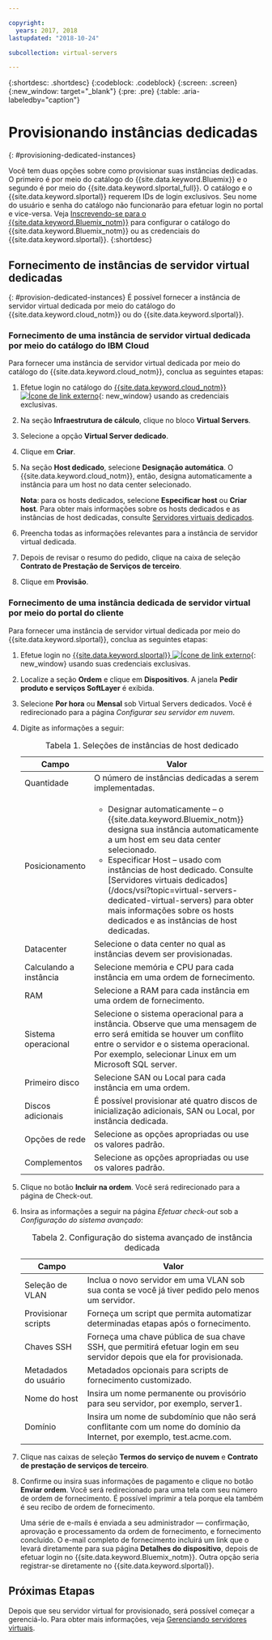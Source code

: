 ```yaml
---

copyright:
  years: 2017, 2018
lastupdated: "2018-10-24"

subcollection: virtual-servers

---
```


{:shortdesc: .shortdesc}
{:codeblock: .codeblock}
{:screen: .screen}
{:new_window: target="_blank"}
{:pre: .pre}
{:table: .aria-labeledby="caption"}


# Provisionando instâncias dedicadas
{: #provisioning-dedicated-instances}

Você tem duas opções sobre como provisionar suas instâncias dedicadas. O primeiro é por meio do catálogo do {{site.data.keyword.Bluemix}} e o segundo é por meio do {{site.data.keyword.slportal_full}}. O catálogo e o {{site.data.keyword.slportal}} requerem IDs de login exclusivos. Seu nome do usuário e senha do catálogo não funcionarão para efetuar login no portal e vice-versa. Veja [Inscrevendo-se para o {{site.data.keyword.Bluemix_notm}}](/docs/account?topic=account-signup#signup) para configurar o catálogo do {{site.data.keyword.Bluemix_notm}} ou as credenciais do {{site.data.keyword.slportal}}.
{:shortdesc}

## Fornecimento de instâncias de servidor virtual dedicadas
{: #provision-dedicated-instances}
É possível fornecer a instância de servidor virtual dedicada por meio do catálogo do {{site.data.keyword.cloud_notm}} ou do {{site.data.keyword.slportal}}.

### Fornecimento de uma instância de servidor virtual dedicada por meio do catálogo do IBM Cloud
Para fornecer uma instância de servidor virtual dedicada por meio do catálogo do
{{site.data.keyword.cloud_notm}}, conclua as seguintes etapas:

  1. Efetue login no catálogo do [{{site.data.keyword.cloud_notm}}![Ícone de link externo](../icons/launch-glyph.svg "Ícone de link externo")](https://console.bluemix.net/catalog/){: new_window} usando as credenciais exclusivas.
  2. Na seção **Infraestrutura de cálculo**, clique no bloco **Virtual Servers**.
  3. Selecione a opção **Virtual Server dedicado**.
  4. Clique em **Criar**.
  5. Na seção **Host dedicado**, selecione **Designação automática**. O {{site.data.keyword.cloud_notm}}, então, designa automaticamente a instância para um host no data center selecionado.

     **Nota**: para os hosts dedicados, selecione **Especificar host** ou **Criar host**. Para obter mais informações sobre os hosts dedicados e as instâncias de host dedicadas, consulte [Servidores virtuais dedicados](/docs/vsi?topic=virtual-servers-dedicated-virtual-servers).

  5. Preencha todas as informações relevantes para a instância de servidor virtual dedicada.
  6. Depois de revisar o resumo do pedido, clique na caixa de seleção **Contrato de Prestação de Serviços de terceiro**.
  7. Clique em **Provisão**.

### Fornecimento de uma instância dedicada de servidor virtual por meio do portal do cliente
Para fornecer uma instância de servidor virtual dedicada por meio do {{site.data.keyword.slportal}}, conclua as seguintes etapas:

1. Efetue login no [{{site.data.keyword.slportal}} ![Ícone de link externo](../icons/launch-glyph.svg "Ícone de link externo")](https://control.softlayer.com/){: new_window} usando suas credenciais exclusivas.
2. Localize a seção **Ordem** e clique em **Dispositivos**. A janela **Pedir produto e serviços SoftLayer** é exibida.
3.  Selecione **Por hora** ou **Mensal** sob Virtual Servers dedicados. Você é redirecionado para a página *Configurar seu servidor em nuvem*.

4.	Digite as informações a seguir:

    <table>
    <CAPTION>Tabela 1. Seleções de instâncias de host dedicado</CAPTION>
    <THEAD>
    <TR>
    <th>Campo</th>
    <th>Valor</th>
    </TR>
    </THEAD>
    <TBODY>
    <tr>
    <td>Quantidade</td>
    <td>O número de instâncias dedicadas a serem implementadas.</td>
    </tr>
    <tr>
    <td>Posicionamento</td>
    <td>
    <ul>
    <li>Designar automaticamente – o {{site.data.keyword.Bluemix_notm}} designa sua instância automaticamente a um host em seu data center selecionado.</li>
    <li>Especificar Host – usado com instâncias de host dedicado. Consulte [Servidores virtuais dedicados](/docs/vsi?topic=virtual-servers-dedicated-virtual-servers) para obter mais informações sobre os hosts dedicados e as instâncias de host dedicadas.</li>
    </ul>
    </td>
    </tr>
    <tr>
    <td>Datacenter</td>
    <td>Selecione o data center no qual as instâncias devem ser provisionadas.</td>
    </tr>
    <tr>
    <td>Calculando a instância</td>
    <td> Selecione memória e CPU para cada instância em uma ordem de fornecimento.</td>
    </tr>
    <tr>
    <td>RAM</td>
    <td> Selecione a RAM para cada instância em uma ordem de fornecimento.</td>
    </tr>
    <tr>
    <td>Sistema operacional</td>
    <td>Selecione o sistema operacional para a instância. Observe que uma mensagem de erro será emitida se houver um conflito entre o servidor e o sistema operacional. Por exemplo, selecionar Linux em um Microsoft SQL server.</td>
    </tr>
    <tr>
    <td>Primeiro disco</td>
    <td>Selecione SAN ou Local para cada instância em uma ordem.</td>
    </tr>
    <tr>
    <td>Discos adicionais</td>
    <td>É possível provisionar até quatro discos de inicialização adicionais, SAN ou Local, por instância dedicada.</td>
    </tr>
    <td>Opções de rede</td>
    <td> Selecione as opções apropriadas ou use os valores padrão.</td>
    </tr>
    <tr>
    <td>Complementos</td>
    <td> Selecione as opções apropriadas ou use os valores padrão.</td>
    </tr>
    <tr>
    </TBODY>
    </table>

5.	Clique no botão **Incluir na ordem**. Você será redirecionado para a página de Check-out.
6.  Insira as informações a seguir na página *Efetuar check-out* sob a *Configuração do sistema avançado*:

    <table>
    <CAPTION>Tabela 2. Configuração do sistema avançado de instância dedicada</CAPTION>
    <THEAD>
    <TR>
    <th>Campo</th>
    <th>Valor</th>
    </TR>
    </THEAD>
    <TBODY>
    <tr>
    <td>Seleção de VLAN</td>
    <td>Inclua o novo servidor em uma VLAN sob sua conta se você já tiver pedido pelo menos um servidor.</td>
    </tr>
    <tr>
    <td>Provisionar scripts</td>
    <td>Forneça um script que permita automatizar determinadas etapas após o fornecimento.</td>
    </tr>
    <tr>
    <td>Chaves SSH</td>
    <td>Forneça uma chave pública de sua chave SSH, que permitirá efetuar login em seu servidor depois que ela for provisionada.</td>
    </tr>
    <tr>
    <td>Metadados do usuário</td>
    <td>Metadados opcionais para scripts de fornecimento customizado.</td>
    </tr>
    <tr>
    <td>Nome do host</td>
    <td>Insira um nome permanente ou provisório para seu servidor, por exemplo, server1.</td>
    </tr>
    <tr>
    <td>Domínio</td>
    <td>Insira um nome de subdomínio que não será conflitante com um nome do domínio da Internet, por exemplo, test.acme.com.</td>
    </tr>
    </TBODY>
    </table>

7.  Clique nas caixas de seleção **Termos do serviço de nuvem** e **Contrato de prestação de serviços de terceiro**.
8. Confirme ou insira suas informações de pagamento e clique no botão **Enviar ordem**. Você será redirecionado para uma tela com seu número de ordem de fornecimento. É possível imprimir a tela porque ela também é seu recibo de ordem de fornecimento.

    Uma série de e-mails é enviada a seu administrador — confirmação, aprovação e processamento da ordem de fornecimento, e fornecimento concluído. O e-mail completo de fornecimento incluirá um link que o levará diretamente para sua página **Detalhes do dispositivo**, depois de efetuar login no {{site.data.keyword.Bluemix_notm}}. Outra opção seria registrar-se diretamente no {{site.data.keyword.slportal}}.

## Próximas Etapas
Depois que seu servidor virtual for provisionado, será possível começar a gerenciá-lo. Para obter mais informações, veja [Gerenciando servidores virtuais](/docs/vsi?topic=virtual-servers-managing-virtual-servers).
